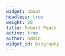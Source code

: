 ```yaml
---
widget: about
headless: true
weight: 20
title: Robert Peach
active: true
author: admin
widget_id: biography
---
```

